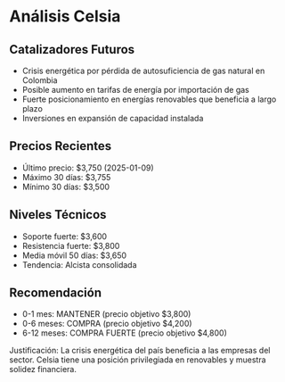 # Análisis Celsia

## Catalizadores Futuros
- Crisis energética por pérdida de autosuficiencia de gas natural en Colombia
- Posible aumento en tarifas de energía por importación de gas
- Fuerte posicionamiento en energías renovables que beneficia a largo plazo
- Inversiones en expansión de capacidad instalada

## Precios Recientes
- Último precio: $3,750 (2025-01-09)
- Máximo 30 días: $3,755
- Mínimo 30 días: $3,500

## Niveles Técnicos
- Soporte fuerte: $3,600
- Resistencia fuerte: $3,800
- Media móvil 50 días: $3,650
- Tendencia: Alcista consolidada

## Recomendación
- 0-1 mes: MANTENER (precio objetivo $3,800)
- 0-6 meses: COMPRA (precio objetivo $4,200)
- 6-12 meses: COMPRA FUERTE (precio objetivo $4,800)

Justificación: La crisis energética del país beneficia a las empresas del sector. Celsia tiene una posición privilegiada en renovables y muestra solidez financiera.
